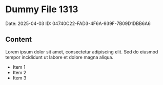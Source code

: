 # Dummy File 1313

Date: 2025-04-03
ID: 04740C22-FAD3-4F6A-939F-7B09D1DBB6A6

## Content

Lorem ipsum dolor sit amet, consectetur adipiscing elit.
Sed do eiusmod tempor incididunt ut labore et dolore magna aliqua.

* Item 1
* Item 2
* Item 3
